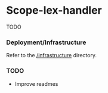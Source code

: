 # Scope-lex-handler

TODO

### Deployment/Infrastructure

Refer to the [/infrastructure](./infrastructure) directory.

### TODO

- Improve readmes
